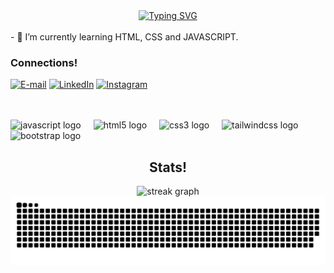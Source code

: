 
<div align="center">
  <a href="https://git.io/typing-svg">
    <img src="https://readme-typing-svg.demolab.com?font=Fira+Code&weight=500&size=22&pause=1000&color=white&center=true&vCenter=true&random=false&width=524&lines=%E2%8A%B9+Hey+,+I'm +Thiago+!" alt="Typing SVG">
  </a>
</div>

<br>
- 🌱 I’m currently learning HTML, CSS and JAVASCRIPT.
<br>

<h3 align="left">Connections!</h3>

[![E-mail](https://img.shields.io/badge/-Email-000?style=for-the-badge&logo=microsoft-outlook&logoColor=FFFFFF&color:FFF)](mailto:2005thiagosilva@gmail.com)
[![LinkedIn](https://img.shields.io/badge/-LinkedIn-000?style=for-the-badge&logo=linkedin&logoColor=FFFFFF&color:FFF)](https://www.linkedin.com/in/thiago-silva-0254b2243/)
[![Instagram](https://img.shields.io/badge/-Instagram-000?style=for-the-badge&logo=instagram&logoColor=FFFFFF6&color:FFF)](https://www.instagram.com/thiaagosx/)

<br>
<br>


<div align="left">
  <img src="https://cdn.jsdelivr.net/gh/devicons/devicon/icons/javascript/javascript-original.svg" height="40" alt="javascript logo"  />
  <img width="12" />
  <img src="https://cdn.jsdelivr.net/gh/devicons/devicon/icons/html5/html5-original.svg" height="40" alt="html5 logo"  />
  <img width="12" />
  <img src="https://cdn.jsdelivr.net/gh/devicons/devicon/icons/css3/css3-original.svg" height="40" alt="css3 logo"  />
  <img width="12" />
  <img src="https://cdn.jsdelivr.net/gh/devicons/devicon/icons/tailwindcss/tailwindcss-original-wordmark.svg" height="40" alt="tailwindcss logo"  />
  <img width="12" />
  <img src="https://cdn.jsdelivr.net/gh/devicons/devicon/icons/bootstrap/bootstrap-original.svg" height="40" alt="bootstrap logo"  />
</div>



<h2 align="center">Stats!</h2>

<div align="center">
  <img src="https://streak-stats.demolab.com?user=Thiaagosil&locale=en&mode=daily&theme=dark&hide_border=false&border_radius=5&order=3" height="220" alt="streak graph"  />
</div>



<picture align="center">
  <source media="(prefers-color-scheme: dark)" srcset="https://raw.githubusercontent.com/mari4souza/mari4souza/output/github-contribution-grid-snake-dark.svg">
  <source media="(prefers-color-scheme: light)" srcset="https://raw.githubusercontent.com/mari4souza/mari4souza/output/github-contribution-grid-snake-dark.svg">
  <img align="center" alt="github contribution grid snake animation" src="https://raw.githubusercontent.com/mari4souza/mari4souza/output/github-contribution-grid-snake.svg">
</picture>

